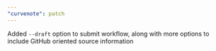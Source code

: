 ```yaml
---
"curvenote": patch
---
```


Added `--draft` option to submit workflow, along with more options to include GitHub oriented source information
